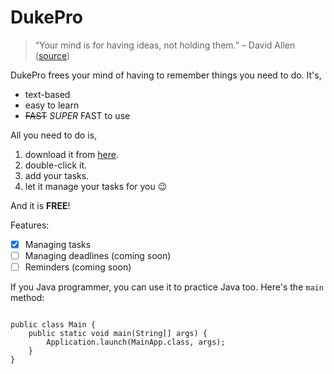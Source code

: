 # DukePro
> “Your mind is for having ideas, not holding them.” – David Allen ([source](https://dansilvestre.com/productivity-quotes))

DukePro frees your mind of having to remember things you need to do. It's,

- text-based
- easy to learn
- ~~FAST~~ *SUPER* FAST to use

All you need to do is,

1. download it from [here](https://github.com/Hoodineee/ip).
2. double-click it.
3. add your tasks.
4. let it manage your tasks for you :wink:

And it is **FREE**!

Features:

- [x] Managing tasks
- [ ] Managing deadlines (coming soon)
- [ ] Reminders (coming soon)
 
If you Java programmer, you can use it to practice Java too. Here's the `main` method:
```

public class Main {
    public static void main(String[] args) {
        Application.launch(MainApp.class, args);
    }
}
```

